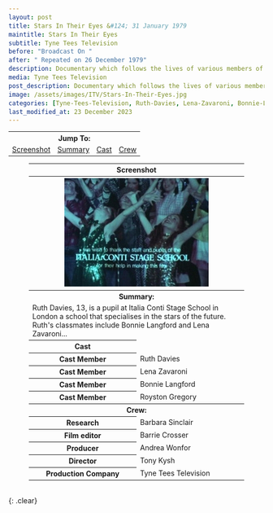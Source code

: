 ```yaml
---
layout: post
title: Stars In Their Eyes &#124; 31 January 1979
maintitle: Stars In Their Eyes
subtitle: Tyne Tees Television
before: "Broadcast On "
after: " Repeated on 26 December 1979"
description: Documentary which follows the lives of various members of the Italia Conti stage school, including Lena Zavaroni and Bonnie Langford.
media: Tyne Tees Television
post_description: Documentary which follows the lives of various members of the Italia Conti stage school, including Lena Zavaroni and Bonnie Langford.
image: /assets/images/ITV/Stars-In-Their-Eyes.jpg
categories: [Tyne-Tees-Television, Ruth-Davies, Lena-Zavaroni, Bonnie-Langford, OnThisDay31January, Repeat26December]
last_modified_at: 23 December 2023
---
```


<table>
<tr align="center">
<th colspan="5">Jump To:</th>
</tr>

<tr align="center">
<td style="25%"><a href="#infobox1">Screenshot</a></td>
<td style="25%"><a href="#infobox2">Summary</a></td>
<td style="25%"><a href="#infobox3">Cast</a></td>
<td style="25%"><a href="#infobox4">Crew</a></td>
</tr>
</table>

<figure class="fig3">
<table>
<tr id="infobox1"><th colspan="2">Screenshot</th></tr>
<tr><th colspan="2"><img src="/assets/images/ITV/Stars-In-Their-Eyes.jpg" class="full-width" /></th></tr>
<tr id="infobox2" class="split"><th colspan="2">Summary:</th></tr>
<tr><td colspan="2">Ruth Davies, 13, is a pupil at Italia Conti Stage School in London a school that specialises in the stars of the future. Ruth's classmates include Bonnie Langford and Lena Zavaroni...</td></tr>
<tr id="infobox3" class="split"><th>Cast</th></tr>
<tr><th style="width:50%;">Cast Member</th><td>Ruth Davies</td></tr>
<tr><th>Cast Member</th><td>Lena Zavaroni</td></tr>
<tr><th>Cast Member</th><td>Bonnie Langford</td></tr>
<tr><th>Cast Member</th><td>Royston Gregory</td></tr>
<tr  class="split" id="infobox4"><th colspan="2">Crew:</th></tr>
<tr><th style="width:50%;">Research</th><td style="width:50%;">Barbara Sinclair</td></tr>
<tr><th>Film editor</th><td>Barrie Crosser</td></tr>
<tr><th>Producer</th><td>Andrea Wonfor</td></tr>
<tr><th>Director</th><td>Tony Kysh</td></tr>
<tr><th>Production Company</th><td>Tyne Tees Television</td></tr>

</table>
</figure>

<br />{: .clear}

<style>
#infobox2, #infobox3, #infobox4 {scroll-margin-top: -3px;}
</style>

